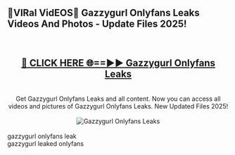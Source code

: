 <h2>🔴VIRal VidEOS🔴 Gazzygurl Onlyfans Leaks Videos And Photos - Update Files 2025!</h2>
<br>
<div align="center">
<h2><a href="https://virallinks.top/odZfE0" rel="nofollow">🔴 CLICK HERE 🌐==►► Gazzygurl Onlyfans Leaks</a></h2>
<br>
Get Gazzygurl Onlyfans Leaks and all content. Now you can access all videos and pictures of Gazzygurl Onlyfans Leaks. New Updated Files 2025!
<br>
<br>
<a href="https://virallinks.top/odZfE0" rel="nofollow" data-target="animated-image.originalLink"><img src="https://i.imgur.com/dJHk4Zq.gif)" alt="Gazzygurl Onlyfans Leaks" style="max-width: 100%; display: inline-block;" data-target="animated-image.originalImage"></a>
</div>
<br>
gazzygurl onlyfans leak<br>
gazzygurl leaked onlyfans